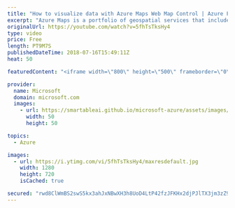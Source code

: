 ```yaml
---
title: "How to visualize data with Azure Maps Web Map Control | Azure Friday"
excerpt: "Azure Maps is a portfolio of geospatial services that include service APIs for Maps, Search, Routing, Traffic, and Time Zones. The portfolio of Azure OneAPI compliant services allows you to use familiar developer tools to quickly develop and scale solutions that integrate location information into your"
originalUrl: https://youtube.com/watch?v=5fhTsTksHy4
type: video
price: Free
length: PT9M7S
publishedDateTime: 2018-07-16T15:49:11Z
heat: 50

featuredContent: "<iframe width=\"800\" height=\"500\" frameborder=\"0\" src=\"https://www.youtube.com/embed/5fhTsTksHy4\" allow=\"accelerometer; autoplay; encrypted-media; gyroscope; picture-in-picture\" allowfullscreen></iframe>"

provider:
  name: Microsoft
  domain: microsoft.com
  images:
    - url: https://smartableai.github.io/microsoft-azure/assets/images/organizations/microsoft.com-50x50.jpg
      width: 50
      height: 50

topics:
  - Azure

images:
  - url: https://i.ytimg.com/vi/5fhTsTksHy4/maxresdefault.jpg
    width: 1280
    height: 720
    isCached: true

secured: "rwd8ClWmBS2swS5kx3ahJxNBwXH3h8UoD4LtP42fzJFKHx2djPJlTX3jm3zZ9DrZEiIwih0i0ri97GwX50STvKoSdxwfjGb5MV48c+YTHmS4xA60uLKD8xiGWn3j+HLS++9TyKjr3Tk8oPYSm/2Ic7npfk2MytprZwtsfYjTLH5v0eKY0321tqcMtXRCnyviaSZ+/cQextMcArJ9Jx3osTL/CvJkEUQBNNJWxf/1Z0KoLB/3IUXFiqR0sFc5nfJM/w0yMSysFwMvjTJrs7eRfm3naIVOviiz2U2lEZWPFGv/1FCBDR2a4NCbTLzTHpLGRAepLtBF9lLMOnYVNxy3X2+Fojc9mveazUhRRQ/8fXC84YbumJWzLKuQx+Tq+dapNiIT3Vhlz1pjq5RUWdw/ANjAR3A/dDmym4Ux+gtqzw0=;xMog8TKOXSkQ656CAH5r/w=="
---
```


